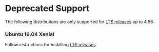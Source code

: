 # Deprecated Support

The following distributions are only supported for [LTS releases](./introduction#lts-releases) up to 4.56.

### Ubuntu 16.04 Xenial

Follow instructions for installing [LTS releases](/hhvm/installation/linux#obtaining-lts-releases).

